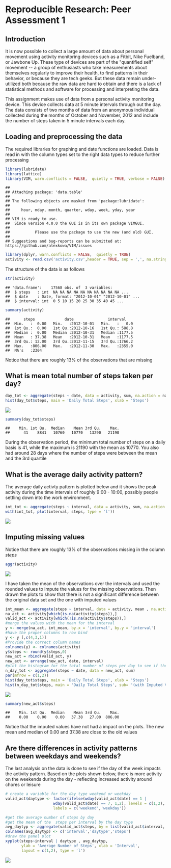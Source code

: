 # Reproducible Research: Peer Assessment 1
## Introduction

It is now possible to collect a large amount of data about personal movement using activity monitoring devices such as a Fitbit, Nike Fuelband, or Jawbone Up. These type of devices are part of the "quantified self" movement -- a group of enthusiasts who take measurements about themselves regularly to improve their health, to find patterns in their behavior, or because they are tech geeks. But these data remain under-utilized both because the raw data are hard to obtain and there is a lack of statistical methods and software for processing and interpreting the data.

This assignment makes use of data from a personal activity monitoring device. This device collects data at 5 minute intervals through out the day. The data consists of two months of data from an anonymous individual collected during the months of October and November, 2012 and include the number of steps taken in 5 minute intervals each day.

## Loading and preprocessing the data
The required libraries for graphing and date functions are loaded. Data is read in with the column types set to the right data types to reduce further processing



```r
library(lubridate)
library(lattice)
library(VIM, warn.conflicts = FALSE,  quietly = TRUE, verbose = FALSE)
```

```
## 
## Attaching package: 'data.table'
## 
## The following objects are masked from 'package:lubridate':
## 
##     hour, mday, month, quarter, wday, week, yday, year
## 
## VIM is ready to use. 
##  Since version 4.0.0 the GUI is in its own package VIMGUI.
## 
##           Please use the package to use the new (and old) GUI.
## 
## Suggestions and bug-reports can be submitted at: https://github.com/alexkowa/VIM/issues
```

```r
library(dplyr, warn.conflicts = FALSE,  quietly = TRUE)
activity <- read.csv('activity.csv',header = TRUE, sep = ',', na.strings ='NA', colClasses=c('integer', 'Date','integer'))
```

The structure of the data is as follows


```r
str(activity)
```

```
## 'data.frame':	17568 obs. of  3 variables:
##  $ steps   : int  NA NA NA NA NA NA NA NA NA NA ...
##  $ date    : Date, format: "2012-10-01" "2012-10-01" ...
##  $ interval: int  0 5 10 15 20 25 30 35 40 45 ...
```

```r
summary(activity)
```

```
##      steps             date               interval     
##  Min.   :  0.00   Min.   :2012-10-01   Min.   :   0.0  
##  1st Qu.:  0.00   1st Qu.:2012-10-16   1st Qu.: 588.8  
##  Median :  0.00   Median :2012-10-31   Median :1177.5  
##  Mean   : 37.38   Mean   :2012-10-31   Mean   :1177.5  
##  3rd Qu.: 12.00   3rd Qu.:2012-11-15   3rd Qu.:1766.2  
##  Max.   :806.00   Max.   :2012-11-30   Max.   :2355.0  
##  NA's   :2304
```

Notice that there are roughly 13% of the observations that are missing

## What is mean total number of steps taken per day?

```r
day_tot <- aggregate(steps ~ date, data = activity, sum, na.action = na.omit)
hist(day_tot$steps, main = 'Daily Total Steps', xlab = 'Steps')
```

![](PA1_template_files/figure-html/unnamed-chunk-4-1.png) 

```r
summary(day_tot$steps)
```

```
##    Min. 1st Qu.  Median    Mean 3rd Qu.    Max. 
##      41    8841   10760   10770   13290   21190
```

During the observation period, the minimum total number of steps on a daily basis is 41, while the maximum is 21190 with the mean as 10770.
You also had around 28 days where the number of steps were between the mean and the 3rd quartile

## What is the average daily activity pattern?
The average daily activty pattern is plotted below and it shows the peak activity during the time intervals of roughly 9:00 - 10:00, possibly people settling down into the work environment.


```r
int_tot <- aggregate(steps ~ interval, data = activity, sum, na.action = na.omit)
with(int_tot, plot(interval, steps, type = 'l'))
```

![](PA1_template_files/figure-html/unnamed-chunk-5-1.png) 

## Imputing missing values
Notice that there are roughly 13% of the observations missing in the column *steps*


```r
aggr(activity)
```

![](PA1_template_files/figure-html/unnamed-chunk-6-1.png) 

I have taken the mean of the observations over the intervals and used the rounded values to impute the values for the missing observations. Then drawn the plots to show that there is not a significant difference between the original data set and the one with imputed values 


```r
int_mean <- aggregate(steps ~ interval, data = activity, mean , na.action = na.omit)
na_act <- activity[which(is.na(activity$steps)),]
valid_act <- activity[which(!is.na(activity$steps)),]
#merge the values with the mean for the interval
y <- merge(na_act, int_mean, by.x = 'interval', by.y = 'interval')
#have the proper columns to row bind
y <- y [,c(4,3,1)]
#Provide the correct column names
colnames(y) <- colnames(activity)
y$steps <- round(y$steps,0)
new_act = rbind(valid_act, y)
new_act <- arrange(new_act, date, interval)
#plot the histogram for the total number of steps per day to see if there is a difference
n_day_tot <- aggregate(steps ~ date, data = new_act, sum)
par(mfrow = c(1,2))
hist(day_tot$steps, main = 'Daily Total Steps', xlab = 'Steps')
hist(n_day_tot$steps, main = 'Daily Total Steps', sub= '(with Imputed Values)', xlab = 'Steps')
```

![](PA1_template_files/figure-html/unnamed-chunk-7-1.png) 

```r
summary(new_act$steps)
```

```
##    Min. 1st Qu.  Median    Mean 3rd Qu.    Max. 
##    0.00    0.00    0.00   37.38   27.00  806.00
```
Notice that the imputed values have not had a impact on the plots.
The new mean and median of 0.00 and 37.38 are close to the old values

## Are there differences in activity patterns between weekdays and weekends?
The last analysis on the data is done to see if the day of the week impacts the activity pattern. Based on the plots shown below, there is more activity on the weekends during the day - reflecting increased activity around chores or leisure


```r
# create a variable for the day type weekend or weekday
valid_act$daytype <- factor(ifelse(wday(valid_act$date) == 1 | 
                     wday(valid_act$date) == 7, 1,2), levels = c(1,2),
                     labels = c('weekend','weekday'))

#get the average number of steps by day
#get the mean of the  steps per interval by the day type
avg_daytyp <- aggregate(valid_act$steps, by = list(valid_act$interval, valid_act$daytype), mean)
colnames(avg_daytyp) <- c('interval','daytype','steps')
#draw the panel plot
xyplot(steps~interval | daytype , avg_daytyp, 
       ylab = 'Average Number of Steps', xlab = 'Interval',
       layout = c(1,2), type = 'l')
```

![](PA1_template_files/figure-html/unnamed-chunk-8-1.png) 

